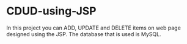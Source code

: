 # CDUD-using-JSP
In this project you can ADD, UPDATE and DELETE items on web page designed using the JSP.
The database that is used is MySQL.
